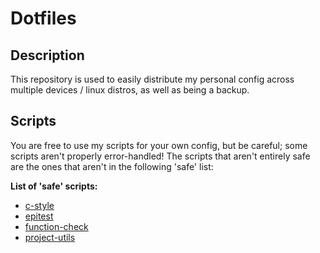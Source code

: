 # Dotfiles

## Description
This repository is used to easily distribute my personal
config across multiple devices / linux distros, as well
as being a backup.

## Scripts
You are free to use my scripts for your own config, but be careful;
some scripts aren't properly error-handled! The scripts that aren't
entirely safe are the ones that aren't in the following 'safe' list:

**List of 'safe' scripts:**
- [c-style](https://github.com/Bard-Gaming/dotfiles/blob/main/.custom_scripts/c-style)
- [epitest](https://github.com/Bard-Gaming/dotfiles/blob/main/.custom_scripts/epitest)
- [function-check](https://github.com/Bard-Gaming/dotfiles/blob/main/.custom_scripts/function-check)
- [project-utils](https://github.com/Bard-Gaming/dotfiles/blob/main/.custom_scripts/project-utils)
